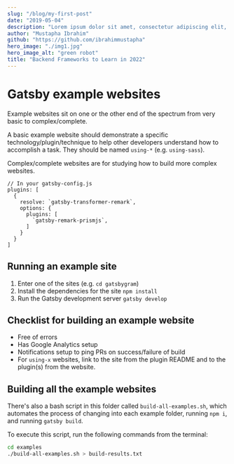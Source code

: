 ```yaml
---
slug: "/blog/my-first-post"
date: "2019-05-04"
description: "Lorem ipsum dolor sit amet, consectetur adipiscing elit, sed do eiusmod tempor incididunt ut labore et dolore magna aliqua. Ut enim ad minim veniam, quis nostrud exercitation ullamco"
author: "Mustapha Ibrahim"
github: "https://github.com/ibrahimmustapha"
hero_image: "./img1.jpg"
hero_image_alt: "green robot"
title: "Backend Frameworks to Learn in 2022"
---
```


# Gatsby example websites

Example websites sit on one or the other end of the spectrum from very basic
to complex/complete.

A basic example website should demonstrate a specific technology/plugin/technique to help other developers understand how to accomplish a task. They should be named `using-*` (e.g. `using-sass`).

Complex/complete websites are for studying how to build more complex websites.

```javascript{numberLines: true}
// In your gatsby-config.js
plugins: [
  {
    resolve: `gatsby-transformer-remark`,
    options: {
      plugins: [
        `gatsby-remark-prismjs`,
      ]
    }
  }
]
```

## Running an example site

1.  Enter one of the sites (e.g. `cd gatsbygram`)
2.  Install the dependencies for the site `npm install`
3.  Run the Gatsby development server `gatsby develop`

## Checklist for building an example website

- Free of errors
- Has Google Analytics setup
- Notifications setup to ping PRs on success/failure of build
- For `using-x` websites, link to the site from the plugin README and to the
  plugin(s) from the website.

## Building all the example websites

There's also a bash script in this folder called `build-all-examples.sh`, which automates the process of changing into each example folder, running `npm i`, and running `gatsby build`.

To execute this script, run the following commands from the terminal:

```sh
cd examples
./build-all-examples.sh > build-results.txt
```

